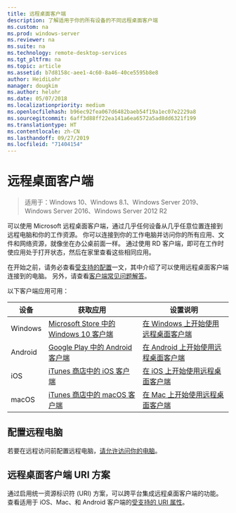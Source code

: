 ```yaml
---
title: 远程桌面客户端
description: 了解适用于你的所有设备的不同远程桌面客户端
ms.custom: na
ms.prod: windows-server
ms.reviewer: na
ms.suite: na
ms.technology: remote-desktop-services
ms.tgt_pltfrm: na
ms.topic: article
ms.assetid: b7d8158c-aee1-4c60-8a46-40ce5595b8e8
author: HeidiLohr
manager: dougkim
ms.author: helohr
ms.date: 05/07/2018
ms.localizationpriority: medium
ms.openlocfilehash: b96ec92fea067d6482baeb54f19a1ec07e2229a8
ms.sourcegitcommit: 6aff3d88ff22ea141a6ea6572a5ad8dd6321f199
ms.translationtype: HT
ms.contentlocale: zh-CN
ms.lasthandoff: 09/27/2019
ms.locfileid: "71404154"
---
```

# <a name="remote-desktop-clients"></a>远程桌面客户端

>适用于：Windows 10、Windows 8.1、Windows Server 2019、Windows Server 2016、Windows Server 2012 R2

可以使用 Microsoft 远程桌面客户端，通过几乎任何设备从几乎任意位置连接到远程电脑和你的工作资源。 你可以连接到你的工作电脑并访问你的所有应用、文件和网络资源，就像坐在办公桌前面一样。 通过使用 RD 客户端，即可在工作时使应用处于打开状态，然后在家里查看这些相同应用。

在开始之前，请务必查看[受支持的配置](remote-desktop-supported-config.md)一文，其中介绍了可以使用远程桌面客户端连接到的电脑。 另外，请查看[客户端常见问题解答](remote-desktop-client-faq.md)。

以下客户端应用可用：

| 设备   | 获取应用                                                                                                     | 设置说明                                                                |
|----------|-----------------------------------------------------------------------------------------------------------------|------------------------------------------------------------------------------------|
| Windows  | [Microsoft Store 中的 Windows 10 客户端](https://go.microsoft.com/fwlink/?LinkID=616709)                      | [在 Windows 上开始使用远程桌面客户端](windows.md)                |
| Android  | [Google Play 中的 Android 客户端](https://play.google.com/store/apps/details?id=com.microsoft.rdc.android)        | [在 Android 上开始使用远程桌面客户端](remote-desktop-android.md) |
| iOS      | [iTunes 商店中的 iOS 客户端](https://itunes.apple.com/app/microsoft-remote-desktop/id714464092?mt=8)     | [在 iOS 上开始使用远程桌面客户端](remote-desktop-ios.md)         |
| macOS    | [iTunes 商店中的 macOS 客户端](https://itunes.apple.com/app/microsoft-remote-desktop/id1295203466?mt=12) | [在 Mac 上开始使用远程桌面客户端](remote-desktop-mac.md)         |

## <a name="configuring-the-remote-pc"></a>配置远程电脑

若要在远程访问前配置远程电脑，[请允许访问你的电脑](remote-desktop-allow-access.md)。

## <a name="remote-desktop-client-uri-scheme"></a>远程桌面客户端 URI 方案

通过启用统一资源标识符 (URI) 方案，可以跨平台集成远程桌面客户端的功能。 查看适用于 iOS、Mac、和 Android 客户端的[受支持的 URI 属性](remote-desktop-uri.md)。
